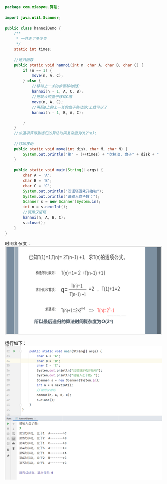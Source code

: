 ```java
package com.xiaoyou.算法;

import java.util.Scanner;

public class hannoiDemo {
    /**
     * 一共走了多少步
     */
    static int times;

    //递归函数
    public static void hannoi(int n, char A, char B, char C) {
        if (n == 1) {
            move(n, A, C);
        } else {
            //移动上一关的步骤移动到B
            hannoi(n - 1, A, C, B);
            //把最大的盘子移动C塔
            move(n, A, C);
            //再把B上的上一关的盘子移动到C上就可以了
            hannoi(n - 1, B, A, C);

        }
    }
    //求通项算得到递归的算法时间复杂度为O(2^n);

    //打印移动
    public static void move(int disk, char M, char N) {
        System.out.println("第" + (++times) + "次移动, 盘子" + disk + "  " + M + "------->" + N);
    }

    public static void main(String[] args) {
        char A = 'A';
        char B = 'B';
        char C = 'C';
        System.out.println("汉诺塔游戏开始啦");
        System.out.println("请输入盘子数：");
        Scanner s = new Scanner(System.in);
        int n = s.nextInt();
        //调用汉诺塔
        hannoi(n, A, B, C);
        s.close();
    }
}
```

时间复杂度：
![tutu01](https://github.com/KiveAllen/AlgorithmLearning/blob/main/%E5%9B%BE%E7%89%87%E5%92%8C%E8%BF%90%E8%A1%8C%E7%BB%93%E6%9E%9C/%E6%B1%89%E8%AF%BA%E5%A1%94%E8%AE%A1%E7%AE%97%E6%97%B6%E9%97%B4%E5%A4%8D%E6%9D%82%E5%BA%A6.jpg)

运行如下：
![tutu02](https://github.com/KiveAllen/AlgorithmLearning/blob/main/%E5%9B%BE%E7%89%87%E5%92%8C%E8%BF%90%E8%A1%8C%E7%BB%93%E6%9E%9C/%E6%B1%89%E8%AF%BA%E5%A1%94%E8%BF%90%E8%A1%8C%E7%BB%93%E6%9E%9C.jpg)
